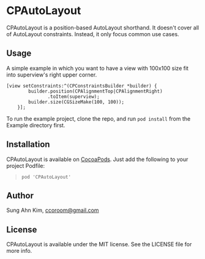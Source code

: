 # CPAutoLayout

CPAutoLayout is a position-based AutoLayout shorthand. It doesn't cover all of AutoLayout constraints. Instead, it only focus common use cases.

## Usage

A simple example in which you want to have a view with 100x100 size fit into superview's right upper corner.

```obj-c
[view setConstraints:^(CPConstraintsBuilder *builder) {
        builder.position(CPAlignmentTop|CPAlignmentRight)
               .toItem(superview);
        builder.size(CGSizeMake(100, 100));
    }];
```
To run the example project, clone the repo, and run `pod install` from the Example directory first.

## Installation

CPAutoLayout is available on [CocoaPods](http://cocoapods.org/). Just add the following to your project Podfile:

>`pod 'CPAutoLayout'`

## Author

Sung Ahn Kim, ccoroom@gmail.com

## License

CPAutoLayout is available under the MIT license. See the LICENSE file for more info.

